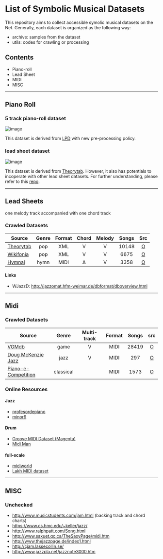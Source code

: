 # List of Symbolic Musical Datasets

This repository aims to collect accessible symolic musical datasets on the Net.
Generally, each dataset is organized as the following way:
* archive: samples from the dataset
* utils: codes for crawling or processing

## Contents
* Piano-roll
* Lead Sheet 
* MIDI
* MISC

---

## Piano Roll
### 5 track piano-roll dataset
![image](https://github.com/wayne391/List-of-Symbolic-Musical-Datasets/blob/master/docs/5-track_pianoroll.PNG)

This dataset is derived from [LPD](https://github.com/salu133445/lakh-pianoroll-dataset) with new pre-processing policy.

### lead sheet dataset
![image](https://github.com/wayne391/List-of-Symbolic-Musical-Datasets/blob/master/docs/hey_jude_chorus.PNG)

This dataset is derived from [Theorytab]. However, it also has potentials to incoperate with other lead sheet datasets. For further understanding, please refer to this [repo](https://github.com/wayne391/Lead-Sheet-Analysis/tree/master/lead_sheet_dataset).

---

## Lead Sheets
one melody track accompanied with one chord track

### Crawled Datasets
| Source                | Genre      | Format | Chord | Melody | Songs  | Src  |
|-----------------------|:----------:|:------:|:-----:|:------:|:------:|:----:|
| [Theorytab]           |  pop       |   XML  |   V   |   V    | 10148  |  [O](https://drive.google.com/file/d/13AEVD9xaZIaicEgd8tF1l6aOiRTymJxL/view?usp=sharing)
| [Wikifonia]           |  pop       |   XML  |   V   |   V    |  6675  |  [O](https://drive.google.com/file/d/155FZ9Uq7QLySv9y2bAtk5LD37XZDo0DF/view?usp=sharing)
| [Hymnal]              |  hymn      |   MIDI |   Δ   |   V    |  3358  |  [O](https://drive.google.com/drive/folders/1fP9OmQa9amz-nwaaaITggCEWs3ewz1_8?usp=sharing)


#### Links

* WJazzD:  http://jazzomat.hfm-weimar.de/dbformat/dboverview.html

--------------

## Midi
### Crawled Datasets
| Source                | Genre      | Multi-track | Format |Songs  | src |
|-----------------------|:----------:|:-----------:|:------:|:------:|:---:|
| [VGMdb]               |  game      |      V      |  MIDI  | 28419  |  [O](https://drive.google.com/drive/folders/1IW83MmH-RJ81yog6sbOUOTHimobE4FuK?usp=sharing)
| [Doug McKenzie Jazz]  |  jazz      |      V      |  MIDI  |  297   |  [O](https://drive.google.com/drive/folders/1wVVDpcov5VV6Govhn1-CT0BOifqoF-Od?usp=sharing)
| [Piano-e-Competition] |  classical |             |  MIDI  | 1573   |  [O](https://drive.google.com/drive/folders/17yAGt3AR6txSZv8DBcbAbT3luTMkrkIb?usp=sharing)

### Online Resources
#### Jazz
* [profesordepiano](http://www.profesordepiano.com/Real%20Book/Realbook.htm?fbclid=IwAR09XcuMD6PMEyUFq0gXAIVFsJVPw8uQSXq5s-o46JFv7OlYVQnwArFOmSk)
* [minor9](http://bhs.minor9.com)

#### Drum
* [Groove MIDI Dataset (Magenta)](https://magenta.tensorflow.org/datasets/groove)
* [Midi Man](https://www.reddit.com/r/WeAreTheMusicMakers/comments/3anwu8/the_drum_percussion_midi_archive_800k/)

#### full-scale
* [midiworld](http://www.midiworld.com)
* [Lakh MIDI dataset](http://colinraffel.com/projects/lmd/)


---

## MISC
### Unchecked
* http://www.musicstudents.com/jam.html (backing track and chord charts)
* https://www.cs.hmc.edu/~keller/jazz/
* http://www.ralphpatt.com/Song.html
* http://www.saxuet.qc.ca/TheSaxyPage/midi.htm
* http://www.thejazzpage.de/index1.html
* http://cjam.lassecollin.se/
* http://www.jazzpla.net/jazznote3000.htm


[Theorytab]: https://www.hooktheory.com/theorytab
[Hymnal]: https://www.hymnal.net/en/home
[Wikifonia]: http://www.wikifonia.org/
[Piano-e-Competition]: http://www.piano-e-competition.com
[VGMdb]: https://www.vgmusic.com
[Doug McKenzie Jazz]: http://bushgrafts.com/wp/
